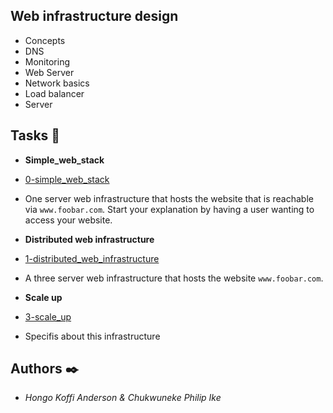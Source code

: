 ## Web infrastructure design

* Concepts
* DNS
* Monitoring
* Web Server
* Network basics
* Load balancer
* Server

## Tasks :page_with_curl:

* **Simple_web_stack**
* [0-simple_web_stack](o-simple_web_stack)

* One server web infrastructure that hosts the website that is reachable via `www.foobar.com`.
 Start your explanation by having a user wanting to access your website.

* **Distributed web infrastructure**
* [1-distributed_web_infrastructure](1-distributed_web_infrastructure)

* A three server web infrastructure that hosts the website `www.foobar.com`.

* **Scale up**
* [3-scale_up](3-scale_up)

* Specifis about this infrastructure

## Authors :black_nib: 
* _Hongo Koffi Anderson & Chukwuneke Philip Ike_
